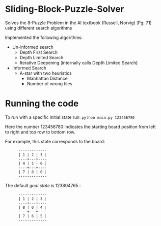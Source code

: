 # Sliding-Block-Puzzle-Solver
Solves the 8-Puzzle Problem in the AI textbook (Russell, Norvig) (Pg. 71) using different search algorithms

Implemented the following algorithms:
- Un-informed search
    - Depth First Search
    - Depth Limited Search
    - Iterative Deepening (internally calls Depth Limited Search)
- Informed Search
    - A-star with two heuristics
        - Manhattan Distance
        - Number of wrong tiles

# Running the code
To run with a specific initial state run: `python main.py 123456780`

Here the number 123456780 indicates the starting board position from left to right and top row to bottom row.

For example, this state corresponds to the board:

```
      -------------
      | 1 | 2 | 3 |
      ----+---+----
      | 4 | 5 | 6 |
      ----+---+----
      | 7 | 8 | 0 |
      -------------
```

The default *goal state* is 123804765 :
```
      -------------
      | 1 | 2 | 3 |
      ----+---+----
      | 8 | 0 | 4 |
      ----+---+----
      | 7 | 6 | 5 |
      -------------
```
